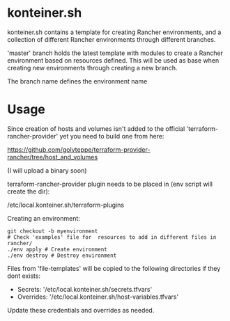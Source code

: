 # konteiner.sh

konteiner.sh contains a template for creating Rancher environments, and a collection of different Rancher environments through different branches.

'master' branch holds the latest template with modules to create a Rancher environment based on resources defined. This will be used as base when creating new environments through creating a new branch.

The branch name defines the environment name

# Usage

Since creation of hosts and volumes isn't added to the official 'terraform-rancher-provider' yet you need to build one from here:

https://github.com/golvteppe/terraform-provider-rancher/tree/host_and_volumes

(I will upload a binary soon)

terraform-rancher-provider plugin needs to be placed in (env script will create the dir):

/etc/local.konteiner.sh/terraform-plugins

Creating an environment:

````
git checkout -b myenvironment
# Check 'examples' file for  resources to add in different files in rancher/
./env apply # Create environment
./env destroy # Destroy environment
````

Files from 'file-templates' will be copied to the following directories if they dont exists:

* Secrets: '/etc/local.konteiner.sh/secrets.tfvars'
* Overrides: '/etc/local.konteiner.sh/host-variables.tfvars'

Update these credentials and overrides as needed.



